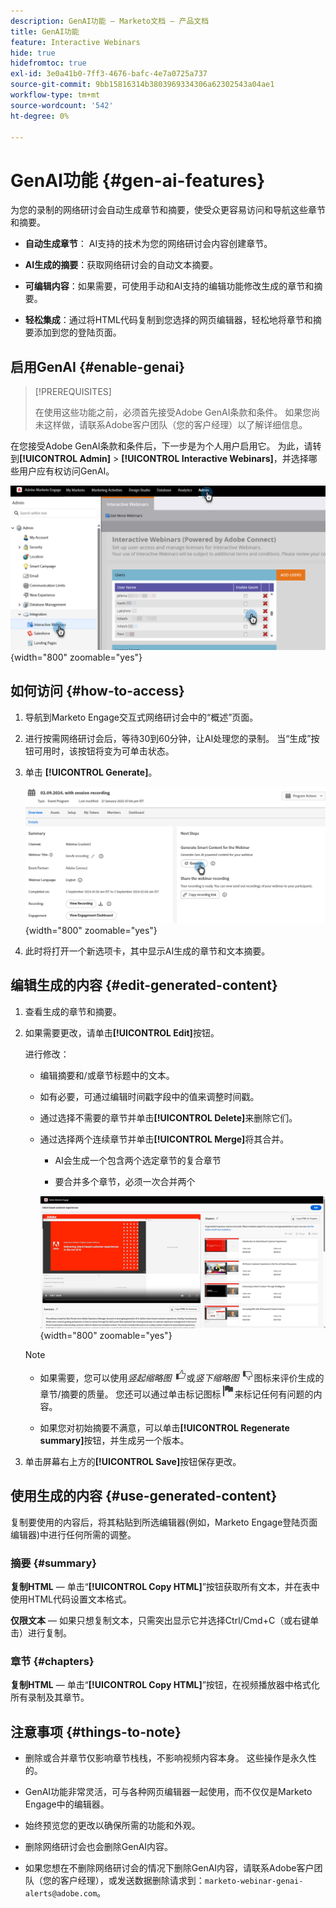 ```yaml
---
description: GenAI功能 — Marketo文档 — 产品文档
title: GenAI功能
feature: Interactive Webinars
hide: true
hidefromtoc: true
exl-id: 3e0a41b0-7ff3-4676-bafc-4e7a0725a737
source-git-commit: 9bb15816314b3803969334306a62302543a04ae1
workflow-type: tm+mt
source-wordcount: '542'
ht-degree: 0%

---
```


# GenAI功能 {#gen-ai-features}

为您的录制的网络研讨会自动生成章节和摘要，使受众更容易访问和导航这些章节和摘要。

* **自动生成章节**： AI支持的技术为您的网络研讨会内容创建章节。

* **AI生成的摘要**：获取网络研讨会的自动文本摘要。

* **可编辑内容**：如果需要，可使用手动和AI支持的编辑功能修改生成的章节和摘要。

* **轻松集成**：通过将HTML代码复制到您选择的网页编辑器，轻松地将章节和摘要添加到您的登陆页面。

## 启用GenAI {#enable-genai}

>[!PREREQUISITES]
>
>在使用这些功能之前，必须首先接受Adobe GenAI条款和条件。 如果您尚未这样做，请联系Adobe客户团队（您的客户经理）以了解详细信息。

在您接受Adobe GenAI条款和条件后，下一步是为个人用户启用它。 为此，请转到&#x200B;**[!UICONTROL Admin]** > **[!UICONTROL Interactive Webinars]**，并选择哪些用户应有权访问GenAI。

![](assets/gen-ai-features-1.png){width="800" zoomable="yes"}

## 如何访问 {#how-to-access}

1. 导航到Marketo Engage交互式网络研讨会中的“概述”页面。

1. 进行按需网络研讨会后，等待30到60分钟，让AI处理您的录制。 当“生成”按钮可用时，该按钮将变为可单击状态。

1. 单击 **[!UICONTROL Generate]**。

   ![](assets/gen-ai-features-2.png){width="800" zoomable="yes"}

1. 此时将打开一个新选项卡，其中显示AI生成的章节和文本摘要。

## 编辑生成的内容 {#edit-generated-content}

1. 查看生成的章节和摘要。

1. 如果需要更改，请单击&#x200B;**[!UICONTROL Edit]**&#x200B;按钮。

   进行修改：

   * 编辑摘要和/或章节标题中的文本。

   * 如有必要，可通过编辑时间戳字段中的值来调整时间戳。

   * 通过选择不需要的章节并单击&#x200B;**[!UICONTROL Delete]**&#x200B;来删除它们。

   * 通过选择两个连续章节并单击&#x200B;**[!UICONTROL Merge]**&#x200B;将其合并。

      * AI会生成一个包含两个选定章节的复合章节

      * 要合并多个章节，必须一次合并两个

     ![](assets/gen-ai-features-3.png){width="800" zoomable="yes"}

   >[!NOTE]
   >
   >* 如果需要，您可以使用&#x200B;_竖起缩略图_ ![竖起缩略图图标](assets/icon-thumbs-up.png)或&#x200B;_竖下缩略图_ ![竖下缩略图图标](assets/icon-thumbs-down.png)图标来评价生成的章节/摘要的质量。 您还可以通过单击标记图标![标记图标](assets/icon-flag.png)来标记任何有问题的内容。
   >
   >* 如果您对初始摘要不满意，可以单击&#x200B;**[!UICONTROL Regenerate summary]**&#x200B;按钮，并生成另一个版本。

1. 单击屏幕右上方的&#x200B;**[!UICONTROL Save]**&#x200B;按钮保存更改。

## 使用生成的内容 {#use-generated-content}

复制要使用的内容后，将其粘贴到所选编辑器(例如，Marketo Engage登陆页面编辑器)中进行任何所需的调整。

### 摘要 {#summary}

**复制HTML** — 单击“**[!UICONTROL Copy HTML]**”按钮获取所有文本，并在表中使用HTML代码设置文本格式。

**仅限文本** — 如果只想复制文本，只需突出显示它并选择Ctrl/Cmd+C（或右键单击）进行复制。

### 章节 {#chapters}

**复制HTML** — 单击“**[!UICONTROL Copy HTML]**”按钮，在视频播放器中格式化所有录制及其章节。

## 注意事项 {#things-to-note}

* 删除或合并章节仅影响章节栈栈，不影响视频内容本身。 这些操作是永久性的。

* GenAI功能非常灵活，可与各种网页编辑器一起使用，而不仅仅是Marketo Engage中的编辑器。

* 始终预览您的更改以确保所需的功能和外观。

* 删除网络研讨会也会删除GenAI内容。

* 如果您想在不删除网络研讨会的情况下删除GenAI内容，请联系Adobe客户团队（您的客户经理），或发送数据删除请求到：`marketo-webinar-genai-alerts@adobe.com`。
